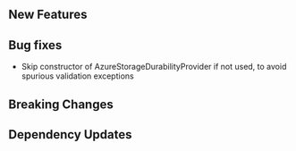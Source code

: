 ## New Features

## Bug fixes
- Skip constructor of AzureStorageDurabilityProvider if not used, to avoid spurious validation exceptions

## Breaking Changes

## Dependency Updates
